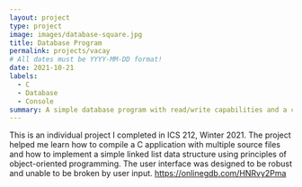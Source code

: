 ```yaml
---
layout: project
type: project
image: images/database-square.jpg
title: Database Program
permalink: projects/vacay
# All dates must be YYYY-MM-DD format!
date: 2021-10-21
labels:
  - C
  - Database
  - Console
summary: A simple database program with read/write capabilities and a console UI
---
```


This is an individual project I completed in ICS 212, Winter 2021. The project helped me learn how to compile a C application with multiple source files and how to implement a simple linked list data structure using principles of object-oriented programming. The user interface was designed to be robust and unable to be broken by user input.
https://onlinegdb.com/HNRvy2Pma
